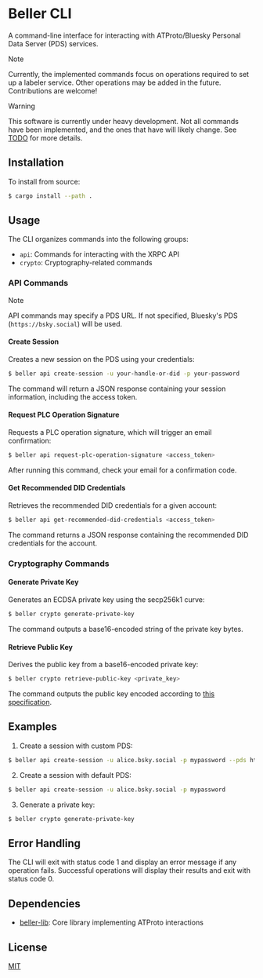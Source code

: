 # Beller CLI

A command-line interface for interacting with ATProto/Bluesky Personal Data Server (PDS) services.

> [!NOTE]
> Currently, the implemented commands focus on operations required to set up a labeler service. Other operations may be added in the future. Contributions are welcome!

> [!WARNING]
> This software is currently under heavy development. Not all commands have been implemented, and the ones that have will likely change.
> See [TODO](TODO.md) for more details.

## Installation

To install from source:

```sh
$ cargo install --path .
```

## Usage

The CLI organizes commands into the following groups:

- `api`: Commands for interacting with the XRPC API
- `crypto`: Cryptography-related commands

### API Commands

> [!NOTE]
> API commands may specify a PDS URL. If not specified, Bluesky's PDS
> (`https://bsky.social`) will be used.

#### Create Session

Creates a new session on the PDS using your credentials:

```bash
$ beller api create-session -u your-handle-or-did -p your-password
```

The command will return a JSON response containing your session information, including the access token.

#### Request PLC Operation Signature

Requests a PLC operation signature, which will trigger an email confirmation:

```bash
$ beller api request-plc-operation-signature <access_token>
```

After running this command, check your email for a confirmation code.

#### Get Recommended DID Credentials

Retrieves the recommended DID credentials for a given account:

```bash
$ beller api get-recommended-did-credentials <access_token>
```

The command returns a JSON response containing the recommended DID credentials for the account.

### Cryptography Commands

#### Generate Private Key

Generates an ECDSA private key using the secp256k1 curve:

```bash
$ beller crypto generate-private-key
```

The command outputs a base16-encoded string of the private key bytes.

#### Retrieve Public Key

Derives the public key from a base16-encoded private key:

```bash
$ beller crypto retrieve-public-key <private_key>
```

The command outputs the public key encoded according to [this specification](https://atproto.com/specs/cryptography#public-key-encoding).

## Examples

1. Create a session with custom PDS:

```bash
$ beller api create-session -u alice.bsky.social -p mypassword --pds https://custom-pds.example.com
```

2. Create a session with default PDS:

```bash
$ beller api create-session -u alice.bsky.social -p mypassword
```

3. Generate a private key:

```bash
$ beller crypto generate-private-key
```

## Error Handling

The CLI will exit with status code 1 and display an error message if any operation fails. Successful operations will display their results and exit with status code 0.

## Dependencies

- [beller-lib](../beller-lib): Core library implementing ATProto interactions

## License

[MIT](LICENSE)
